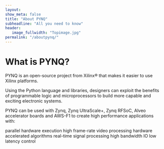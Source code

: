 ```yaml
---
layout: 
show_meta: false
title: "About PYNQ"
subheadline: "All you need to know"
header:
   image_fullwidth: "Topimage.jpg"
permalink: "/aboutpynq/"
---
```


# What is PYNQ?

PYNQ is an open-source project from Xilinx® that makes it easier to use Xilinx platforms.

Using the Python language and libraries, designers can exploit the benefits of programmable logic and microprocessors to build more capable and exciting electronic systems.

PYNQ can be used with Zynq, Zynq UltraScale+, Zynq RFSoC, Alveo accelerator boards and AWS-F1 to create high performance applications with:

parallel hardware execution
high frame-rate video processing
hardware accelerated algorithms
real-time signal processing
high bandwidth IO
low latency control